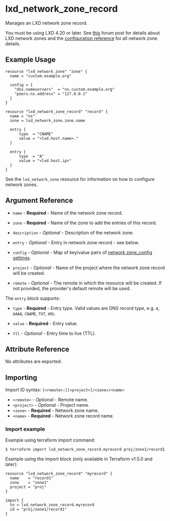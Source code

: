 # lxd_network_zone_record

Manages an LXD network zone record.

You must be using LXD 4.20 or later. See
[this](https://discuss.linuxcontainers.org/t/lxd-built-in-dns-server/12033)
forum post for details about LXD network zones and the
[configuration reference](https://documentation.ubuntu.com/lxd/latest/howto/network_zones/)
for all network zone details.

## Example Usage

```hcl
resource "lxd_network_zone" "zone" {
  name = "custom.example.org"

  config = {
    "dns.nameservers"  = "ns.custom.example.org"
    "peers.ns.address" = "127.0.0.1"
  }
}

resource "lxd_network_zone_record" "record" {
  name = "ns"
  zone = lxd_network_zone.zone.name

  entry {
      type  = "CNAME"
      value = "<lxd.host.name>."
  }

  entry {
      type  = "A"
      value = "<lxd.host.ip>"
  }
}
```

See the `lxd_network_zone` resource for information on how to configure network zones.

## Argument Reference

* `name` - **Required** - Name of the network zone record.

* `zone` - **Required** - Name of the zone to add the entries of this record.

* `description` - *Optional* - Description of the network zone.

* `entry` - *Optional* - Entry in network zone record - see below.

* `config` - *Optional* - Map of key/value pairs of
	[network zone_config settings](https://documentation.ubuntu.com/lxd/latest/howto/network_zones/#configuration-options).

* `project` - *Optional* - Name of the project where the network zone record will be created.

* `remote` - *Optional* - The remote in which the resource will be created. If
	not provided, the provider's default remote will be used.

The `entry` block supports:

* `type` - **Required** - Entry type. Valid values are DNS record type, e.g. `A`, `AAAA`, `CNAME`, `TXT`, etc.

* `value` - **Required** - Entry value.

* `ttl` - *Optional* - Entry time to live (TTL).

## Attribute Reference

No attributes are exported.

## Importing

Import ID syntax: `[<remote>:][<project>]/<zone>/<name>`

* `<remote>` - *Optional* - Remote name.
* `<project>` - *Optional* - Project name.
* `<zone>` - **Required** - Network zone name.
* `<name>` - **Required** - Network zone record name.

### Import example

Example using terraform import command:

```shell
$ terraform import lxd_network_zone_record.myrecord proj/zone1/record1
```

Example using the import block (only available in Terraform v1.5.0 and later):

```hcl
resource "lxd_network_zone_record" "myrecord" {
  name    = "record1"
  zone    = "zone1"
  project = "proj"
}

import {
  to = lxd_network_zone_record.myrecord
  id = "proj/zone1/record1"
}
```

